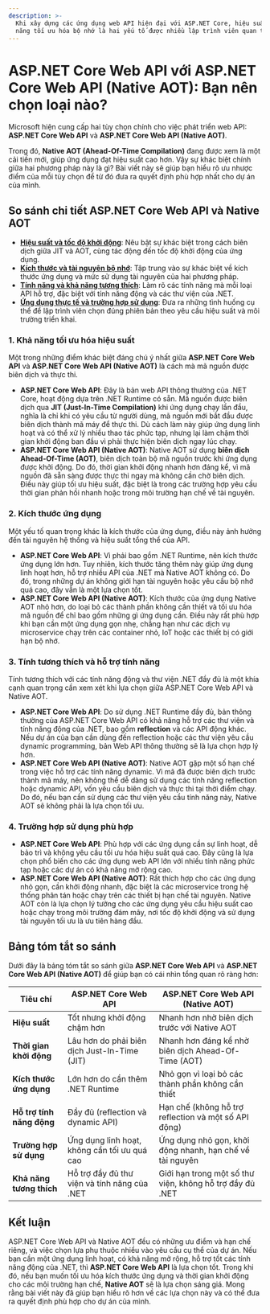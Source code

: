 ```yaml
---
description: >-
  Khi xây dựng các ứng dụng web API hiện đại với ASP.NET Core, hiệu suất và khả
  năng tối ưu hóa bộ nhớ là hai yếu tố được nhiều lập trình viên quan tâm.
---
```


# ASP.NET Core Web API với ASP.NET Core Web API (Native AOT): Bạn nên chọn loại nào?

Microsoft hiện cung cấp hai tùy chọn chính cho việc phát triển web API: **ASP.NET Core Web API** và **ASP.NET Core Web API (Native AOT)**.

Trong đó, **Native AOT (Ahead-Of-Time Compilation)** đang được xem là một cải tiến mới, giúp ứng dụng đạt hiệu suất cao hơn. Vậy sự khác biệt chính giữa hai phương pháp này là gì? Bài viết này sẽ giúp bạn hiểu rõ ưu nhược điểm của mỗi tùy chọn để từ đó đưa ra quyết định phù hợp nhất cho dự án của mình.

## So sánh chi tiết ASP.NET Core Web API và Native AOT

* [**Hiệu suất và tốc độ khởi động**](asp.net-core-web-api-voi-asp.net-core-web-api-native-aot-ban-nen-chon-loai-nao.md#id-1.-kha-nang-toi-uu-hoa-hieu-suat): Nêu bật sự khác biệt trong cách biên dịch giữa JIT và AOT, cùng tác động đến tốc độ khởi động của ứng dụng.
* [**Kích thước và tài nguyên bộ nhớ**](asp.net-core-web-api-voi-asp.net-core-web-api-native-aot-ban-nen-chon-loai-nao.md#id-2.-kich-thuoc-ung-dung): Tập trung vào sự khác biệt về kích thước ứng dụng và mức sử dụng tài nguyên của hai phương pháp.
* [**Tính năng và khả năng tương thích**](asp.net-core-web-api-voi-asp.net-core-web-api-native-aot-ban-nen-chon-loai-nao.md#id-3.-tinh-tuong-thich-va-ho-tro-tinh-nang): Làm rõ các tính năng mà mỗi loại API hỗ trợ, đặc biệt với tính năng động và các thư viện của .NET.
* [**Ứng dụng thực tế và trường hợp sử dụng**](asp.net-core-web-api-voi-asp.net-core-web-api-native-aot-ban-nen-chon-loai-nao.md#id-4.-truong-hop-su-dung-phu-hop): Đưa ra những tình huống cụ thể để lập trình viên chọn đúng phiên bản theo yêu cầu hiệu suất và môi trường triển khai.

### **1. Khả năng tối ưu hóa hiệu suất**

Một trong những điểm khác biệt đáng chú ý nhất giữa **ASP.NET Core Web API** và **ASP.NET Core Web API (Native AOT)** là cách mà mã nguồn được biên dịch và thực thi.

* **ASP.NET Core Web API**: Đây là bản web API thông thường của .NET Core, hoạt động dựa trên .NET Runtime có sẵn. Mã nguồn được biên dịch qua **JIT (Just-In-Time Compilation)** khi ứng dụng chạy lần đầu, nghĩa là chỉ khi có yêu cầu từ người dùng, mã nguồn mới bắt đầu được biên dịch thành mã máy để thực thi. Dù cách làm này giúp ứng dụng linh hoạt và có thể xử lý nhiều thao tác phức tạp, nhưng lại làm chậm thời gian khởi động ban đầu vì phải thực hiện biên dịch ngay lúc chạy.
* **ASP.NET Core Web API (Native AOT)**: Native AOT sử dụng **biên dịch Ahead-Of-Time (AOT)**, biên dịch toàn bộ mã nguồn trước khi ứng dụng được khởi động. Do đó, thời gian khởi động nhanh hơn đáng kể, vì mã nguồn đã sẵn sàng được thực thi ngay mà không cần chờ biên dịch. Điều này giúp tối ưu hiệu suất, đặc biệt là trong các trường hợp yêu cầu thời gian phản hồi nhanh hoặc trong môi trường hạn chế về tài nguyên.

### **2. Kích thước ứng dụng**

Một yếu tố quan trọng khác là kích thước của ứng dụng, điều này ảnh hưởng đến tài nguyên hệ thống và hiệu suất tổng thể của API.

* **ASP.NET Core Web API**: Vì phải bao gồm .NET Runtime, nên kích thước ứng dụng lớn hơn. Tuy nhiên, kích thước tăng thêm này giúp ứng dụng linh hoạt hơn, hỗ trợ nhiều API của .NET mà Native AOT không có. Do đó, trong những dự án không giới hạn tài nguyên hoặc yêu cầu bộ nhớ quá cao, đây vẫn là một lựa chọn tốt.
* **ASP.NET Core Web API (Native AOT)**: Kích thước của ứng dụng Native AOT nhỏ hơn, do loại bỏ các thành phần không cần thiết và tối ưu hóa mã nguồn để chỉ bao gồm những gì ứng dụng cần. Điều này rất phù hợp khi bạn cần một ứng dụng gọn nhẹ, chẳng hạn như các dịch vụ microservice chạy trên các container nhỏ, IoT hoặc các thiết bị có giới hạn bộ nhớ.

### **3. Tính tương thích và hỗ trợ tính năng**

Tính tương thích với các tính năng động và thư viện .NET đầy đủ là một khía cạnh quan trọng cần xem xét khi lựa chọn giữa ASP.NET Core Web API và Native AOT.

* **ASP.NET Core Web API**: Do sử dụng .NET Runtime đầy đủ, bản thông thường của ASP.NET Core Web API có khả năng hỗ trợ các thư viện và tính năng động của .NET, bao gồm **reflection** và các API động khác. Nếu dự án của bạn cần dùng đến reflection hoặc các thư viện yêu cầu dynamic programming, bản Web API thông thường sẽ là lựa chọn hợp lý hơn.
* **ASP.NET Core Web API (Native AOT)**: Native AOT gặp một số hạn chế trong việc hỗ trợ các tính năng dynamic. Vì mã đã được biên dịch trước thành mã máy, nên không thể dễ dàng sử dụng các tính năng reflection hoặc dynamic API, vốn yêu cầu biên dịch và thực thi tại thời điểm chạy. Do đó, nếu bạn cần sử dụng các thư viện yêu cầu tính năng này, Native AOT sẽ không phải là lựa chọn tối ưu.

### **4. Trường hợp sử dụng phù hợp**

* **ASP.NET Core Web API**: Phù hợp với các ứng dụng cần sự linh hoạt, dễ bảo trì và không yêu cầu tối ưu hóa hiệu suất quá cao. Đây cũng là lựa chọn phổ biến cho các ứng dụng web API lớn với nhiều tính năng phức tạp hoặc các dự án có khả năng mở rộng cao.
* **ASP.NET Core Web API (Native AOT)**: Rất thích hợp cho các ứng dụng nhỏ gọn, cần khởi động nhanh, đặc biệt là các microservice trong hệ thống phân tán hoặc chạy trên các thiết bị hạn chế tài nguyên. Native AOT còn là lựa chọn lý tưởng cho các ứng dụng yêu cầu hiệu suất cao hoặc chạy trong môi trường đám mây, nơi tốc độ khởi động và sử dụng tài nguyên tối ưu là ưu tiên hàng đầu.

## **Bảng tóm tắt so sánh**

Dưới đây là bảng tóm tắt so sánh giữa **ASP.NET Core Web API** và **ASP.NET Core Web API (Native AOT)** để giúp bạn có cái nhìn tổng quan rõ ràng hơn:

| **Tiêu chí**              | **ASP.NET Core Web API**                     | **ASP.NET Core Web API (Native AOT)**                    |
| ------------------------- | -------------------------------------------- | -------------------------------------------------------- |
| **Hiệu suất**             | Tốt nhưng khởi động chậm hơn                 | Nhanh hơn nhờ biên dịch trước với Native AOT             |
| **Thời gian khởi động**   | Lâu hơn do phải biên dịch Just-In-Time (JIT) | Nhanh hơn đáng kể nhờ biên dịch Ahead-Of-Time (AOT)      |
| **Kích thước ứng dụng**   | Lớn hơn do cần thêm .NET Runtime             | Nhỏ gọn vì loại bỏ các thành phần không cần thiết        |
| **Hỗ trợ tính năng động** | Đầy đủ (reflection và dynamic API)           | Hạn chế (không hỗ trợ reflection và một số API động)     |
| **Trường hợp sử dụng**    | Ứng dụng linh hoạt, không cần tối ưu quá cao | Ứng dụng nhỏ gọn, khởi động nhanh, hạn chế về tài nguyên |
| **Khả năng tương thích**  | Hỗ trợ đầy đủ thư viện và tính năng của .NET | Giới hạn trong một số thư viện, không hỗ trợ đầy đủ .NET |

## **Kết luận**

ASP.NET Core Web API và Native AOT đều có những ưu điểm và hạn chế riêng, và việc chọn lựa phụ thuộc nhiều vào yêu cầu cụ thể của dự án. Nếu bạn cần một ứng dụng linh hoạt, có khả năng mở rộng, hỗ trợ tốt các tính năng động của .NET, thì **ASP.NET Core Web API** là lựa chọn tốt. Trong khi đó, nếu bạn muốn tối ưu hóa kích thước ứng dụng và thời gian khởi động cho các môi trường hạn chế, **Native AOT** sẽ là lựa chọn sáng giá. Mong rằng bài viết này đã giúp bạn hiểu rõ hơn về các lựa chọn này và có thể đưa ra quyết định phù hợp cho dự án của mình.
